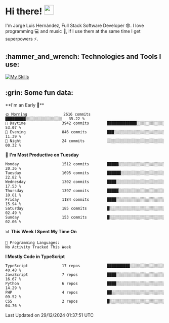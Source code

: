 <h1 align="left">
 <abc>
  <br>Hi there! <img src="https://user-images.githubusercontent.com/42378118/110234147-e3259600-7f4e-11eb-95be-0c4047144dea.gif" width="30"><br>
 </abc>
</h1>

I'm Jorge Luis Hernández, Full Stack Software Developer :sunglasses:. I love programming :computer: and music :musical_score:, if I use them at the same time I get superpowers :zap:. 


<h2 align="left">:hammer_and_wrench: Technologies and Tools I use:</h2>

[![My Skills](https://skillicons.dev/icons?i=js,ts,html,css,py,vue,react,next,nest,postgres,mysql)](https://skillicons.dev)

<h2 align="left">:grin: Some fun data:</h2>
<!--START_SECTION:waka-->
**I'm an Early 🐤** 

```text
🌞 Morning                2616 commits        █████████░░░░░░░░░░░░░░░░   35.22 % 
🌆 Daytime                3942 commits        █████████████░░░░░░░░░░░░   53.07 % 
🌃 Evening                846 commits         ███░░░░░░░░░░░░░░░░░░░░░░   11.39 % 
🌙 Night                  24 commits          ░░░░░░░░░░░░░░░░░░░░░░░░░   00.32 % 
```
📅 **I'm Most Productive on Tuesday** 

```text
Monday                   1512 commits        █████░░░░░░░░░░░░░░░░░░░░   20.36 % 
Tuesday                  1695 commits        ██████░░░░░░░░░░░░░░░░░░░   22.82 % 
Wednesday                1302 commits        ████░░░░░░░░░░░░░░░░░░░░░   17.53 % 
Thursday                 1397 commits        █████░░░░░░░░░░░░░░░░░░░░   18.81 % 
Friday                   1184 commits        ████░░░░░░░░░░░░░░░░░░░░░   15.94 % 
Saturday                 185 commits         █░░░░░░░░░░░░░░░░░░░░░░░░   02.49 % 
Sunday                   153 commits         █░░░░░░░░░░░░░░░░░░░░░░░░   02.06 % 
```


📊 **This Week I Spent My Time On** 

```text
💬 Programming Languages: 
No Activity Tracked This Week
```

**I Mostly Code in TypeScript** 

```text
TypeScript               17 repos            ██████████░░░░░░░░░░░░░░░   40.48 % 
JavaScript               7 repos             ████░░░░░░░░░░░░░░░░░░░░░   16.67 % 
Python                   6 repos             ████░░░░░░░░░░░░░░░░░░░░░   14.29 % 
PHP                      4 repos             ██░░░░░░░░░░░░░░░░░░░░░░░   09.52 % 
CSS                      2 repos             █░░░░░░░░░░░░░░░░░░░░░░░░   04.76 % 
```




 Last Updated on 29/12/2024 01:37:51 UTC
<!--END_SECTION:waka-->
